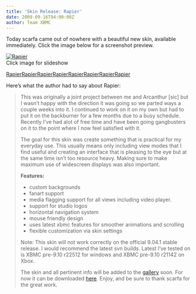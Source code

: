 ```yaml
---
title: 'Skin Release: Rapier'
date: 2009-09-16T04:00:00Z
author: Team XBMC
---
```

Today scarfa came out of nowhere with a beautiful new skin, available immediately. Click the image below for a screenshot preview.

 [![](/sites/default/files/uploads/rapier1.jpg "Rapier")](/sites/default/files/uploads/rapier1.jpg)  
 Click image for slideshow

  [Rapier](../wp-content/gallery/rapier/rapier2.jpg)[Rapier](../wp-content/gallery/rapier/rapier3.jpg)[Rapier](../wp-content/gallery/rapier/rapier4.jpg)[Rapier](../wp-content/gallery/rapier/rapier5.jpg)[Rapier](../wp-content/gallery/rapier/rapier6.jpg)[Rapier](../wp-content/gallery/rapier/rapier7.jpg)[Rapier](../wp-content/gallery/rapier/rapier8.jpg)[Rapier](../wp-content/gallery/rapier/rapier9.jpg)  
  
 Here’s what the author had to say about Rapier:

 
> This was originally a joint project between me and Arcanthur [sic] but I wasn’t happy with the direction it was going so we parted ways a couple weeks into it. I continued to work on it on my own but had to put it on the backburner for a few months due to a busy schedule. Recently I’ve had alot of free time and have been going gangbusters on it to the point where I now feel satisfied with it.
> 
>  The goal for this skin was create something that is practical for my everyday use. This usually means only including view modes that I find useful and creating an interface that is pleasing to the eye but at the same time isn’t too resource heavy. Making sure to make maximum use of widescreen displays was also important.
> 
>  **Features:**
> 
>  
>  *  custom backgrounds
>  * fanart support
>  * media flagging support for all views including video player.
>  * support for studio logos
>  * horizontal navigation system
>  * mouse friendly design
>  * uses latest xbmc features for smoother animations and scrolling
>  * flexible customization via skin settings
>  
>  Note: This skin will not work correctly on the official 9.04.1 stable release. I would recommend the latest svn builds. Latest I’ve tested on is XBMC pre-9.10 r22512 for windows and XBMC pre-9.10 r21142 on Xbox. 
> 
>   The skin and all pertinent info will be added to the [gallery](/slideshow/skins) soon. For now it can be downloaded [here](https://www.deviantart.com/download/137313896/Rapier___XBMC_by_tvnca.zip). Enjoy, and be sure to thank scarfa for the great work.

 